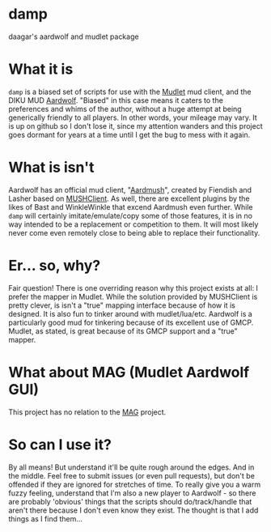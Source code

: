 damp
====

daagar's aardwolf and mudlet package

# What it is

`damp` is a biased set of scripts for use with the [Mudlet][] mud client, and the DIKU MUD [Aardwolf][]. "Biased" in 
this case means it caters to the preferences and whims of the author, without a huge attempt at being generically
friendly to all players. In other words, your mileage may vary. It is up on github so I don't lose it, since my 
attention wanders and this project goes dormant for years at a time until I get the bug to mess with it again.

# What is isn't

Aardwolf has an official mud client, "[Aardmush][]", created by Fiendish and Lasher based on [MUSHClient][]. As well,
there are excellent plugins by the likes of Bast and WinkleWinkle that excend Aardmush even further. While `damp`
will certainly imitate/emulate/copy some of those features, it is in no way intended to be a replacement or
competition to them. It will most likely never come even remotely close to being able to replace their
functionality. 

# Er... so, why?

Fair question! There is one overriding reason why this project exists at all: I prefer the mapper in Mudlet. While
the solution provided by MUSHClient is pretty clever, is isn't a "true" mapping interface because of how it
is designed. It is also fun to tinker around with mudlet/lua/etc. Aardwolf is a particularly good mud for tinkering
because of its excellent use of GMCP. Mudlet, as stated, is great because of its GMCP support and a "true" 
mapper. 

# What about MAG (Mudlet Aardwolf GUI)

This project has no relation to the [MAG][] project.

# So can I use it?

By all means! But understand it'll be quite rough around the edges. And in the middle. Feel free to submit
issues (or even pull requests), but don't be offended if they are ignored for stretches of time. To really give you 
a warm fuzzy feeling, understand that I'm also a new player to Aardwolf - so there are probably 'obvious' things
that the scripts should do/track/handle that aren't there because I don't even know they exist. The thought is that
I add things as I find them...


[Mudlet]: http://www.mudlet.com
[Aardwolf]: http://www.aardwolf.com
[Aardmush]: http://www.aardwolf.com/play/downloadmc.htm
[MAG]: http://www.aardwolf.com/wiki/index.php/Clients/MudletAardwolfGUI
[MUSHClient]: http://www.gammon.com.au/mushclient/
